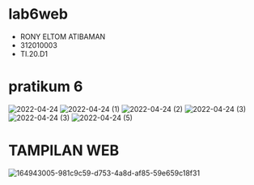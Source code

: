 # lab6web
- RONY ELTOM ATIBAMAN
- 312010003
- TI.20.D1

# pratikum 6
![2022-04-24](https://user-images.githubusercontent.com/101711060/164964610-761698f8-2994-4087-b011-314790dec71c.png)
![2022-04-24 (1)](https://user-images.githubusercontent.com/101711060/164964619-71829852-0142-4c1d-8ba1-e66df5140b0b.png)
![2022-04-24 (2)](https://user-images.githubusercontent.com/101711060/164964625-42e89dd2-475f-4f03-b1bc-017d13bebad5.png)
![2022-04-24 (3)](https://user-images.githubusercontent.com/101711060/164964639-0a96d604-9a36-48c5-8007-18040e78f353.png)
![2022-04-24 (3)](https://user-images.githubusercontent.com/101711060/164964644-8d6c1601-6a6a-4f2a-b300-850e399c343f.png)
![2022-04-24 (5)](https://user-images.githubusercontent.com/101711060/164964654-273a4e06-923d-420d-bcd8-5f8e1a80df52.png)

# TAMPILAN WEB
![164943005-981c9c59-d753-4a8d-af85-59e659c18f31](https://user-images.githubusercontent.com/101711060/164965068-498636d2-340f-4e04-a69f-95ce04562680.png)

